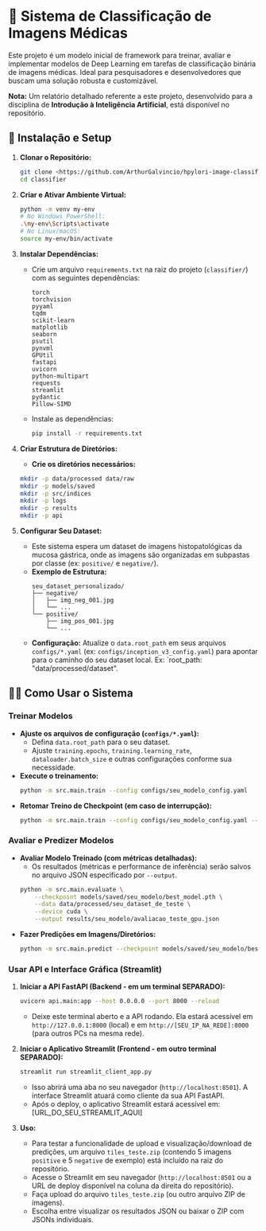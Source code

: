 # 🔬 Sistema de Classificação de Imagens Médicas

Este projeto é um modelo inicial de framework para treinar, avaliar e implementar modelos de Deep Learning em tarefas de classificação binária de imagens médicas. Ideal para pesquisadores e desenvolvedores que buscam uma solução robusta e customizável.

**Nota:** Um relatório detalhado referente a este projeto, desenvolvido para a disciplina de **Introdução à Inteligência Artificial**, está disponível no repositório.

## 🚀 Instalação e Setup

1.  **Clonar o Repositório:**
    ```bash
    git clone <https://github.com/ArthurGalvincio/hpylori-image-classification>
    cd classifier
    ```

2.  **Criar e Ativar Ambiente Virtual:**
    ```bash
    python -m venv my-env
    # No Windows PowerShell:
    .\my-env\Scripts\activate
    # No Linux/macOS:
    source my-env/bin/activate
    ```

3.  **Instalar Dependências:**
    * Crie um arquivo `requirements.txt` na raiz do projeto (`classifier/`) com as seguintes dependências:
        ```
        torch
        torchvision
        pyyaml
        tqdm
        scikit-learn
        matplotlib
        seaborn
        psutil
        pynvml
        GPUtil
        fastapi
        uvicorn
        python-multipart
        requests
        streamlit
        pydantic 
        Pillow-SIMD 
        ```
    * Instale as dependências:
        ```bash
        pip install -r requirements.txt
        ```

4.  **Criar Estrutura de Diretórios:**
    * **Crie os diretórios necessários:**
    ```bash
    mkdir -p data/processed data/raw
    mkdir -p models/saved
    mkdir -p src/indices
    mkdir -p logs
    mkdir -p results
    mkdir -p api
    ```

5.  **Configurar Seu Dataset:**
    * Este sistema espera um dataset de imagens histopatológicas da mucosa gástrica, onde as imagens são organizadas em subpastas por classe (ex: `positive/` e `negative/`).
    * **Exemplo de Estrutura:**
        ```
        seu_dataset_personalizado/
        ├── negative/
        │   ├── img_neg_001.jpg
        │   └── ...
        └── positive/
            ├── img_pos_001.jpg
            └── ...
        ```
    * **Configuração:** Atualize o `data.root_path` em seus arquivos `configs/*.yaml` (ex: `configs/inception_v3_config.yaml`) para apontar para o caminho do seu dataset local. Ex: `root_path: "data/processed/dataset".

## 👨‍💻 Como Usar o Sistema

### **Treinar Modelos**

* **Ajuste os arquivos de configuração (`configs/*.yaml`):**
    * Defina `data.root_path` para o seu dataset.
    * Ajuste `training.epochs`, `training.learning_rate`, `dataloader.batch_size` e outras configurações conforme sua necessidade.
* **Execute o treinamento:**
    ```bash
    python -m src.main.train --config configs/seu_modelo_config.yaml
    ```
* **Retomar Treino de Checkpoint (em caso de interrupção):**
    ```bash
    python -m src.main.train --config configs/seu_modelo_config.yaml --resume_from models/saved/seu_modelo/best_model.pth
    ```

### **Avaliar e Predizer Modelos**

* **Avaliar Modelo Treinado (com métricas detalhadas):**
    * Os resultados (métricas e performance de inferência) serão salvos no arquivo JSON especificado por `--output`.
    ```bash
    python -m src.main.evaluate \
        --checkpoint models/saved/seu_modelo/best_model.pth \
        --data data/processed/seu_dataset_de_teste \
        --device cuda \
        --output results/seu_modelo/avaliacao_teste_gpu.json
    ```
* **Fazer Predições em Imagens/Diretórios:**
    ```bash
    python -m src.main.predict --checkpoint models/saved/seu_modelo/best_model.pth --image path/to/image.jpg
    ```

### **Usar API e Interface Gráfica (Streamlit)**

1.  **Iniciar a API FastAPI (Backend - em um terminal SEPARADO):**
    ```bash
    uvicorn api.main:app --host 0.0.0.0 --port 8000 --reload
    ```
    * Deixe este terminal aberto e a API rodando. Ela estará acessível em `http://127.0.0.1:8000` (local) e em `http://[SEU_IP_NA_REDE]:8000` (para outros PCs na mesma rede).

2.  **Iniciar o Aplicativo Streamlit (Frontend - em outro terminal SEPARADO):**
    ```bash
    streamlit run streamlit_client_app.py
    ```
    * Isso abrirá uma aba no seu navegador (`http://localhost:8501`). A interface Streamlit atuará como cliente da sua API FastAPI.
    * Após o deploy, o aplicativo Streamlit estará acessível em: [URL_DO_SEU_STREAMLIT_AQUI]

3.  **Uso:**
    * Para testar a funcionalidade de upload e visualização/download de predições, um arquivo `tiles_teste.zip` (contendo 5 imagens `positive` e 5 `negative` de exemplo) está incluído na raiz do repositório.
    * Acesse o Streamlit em seu navegador (`http://localhost:8501` ou a URL de deploy disponível na coluna da direita do repositório).
    * Faça upload do arquivo `tiles_teste.zip` (ou outro arquivo ZIP de imagens).
    * Escolha entre visualizar os resultados JSON ou baixar o ZIP com JSONs individuais.
